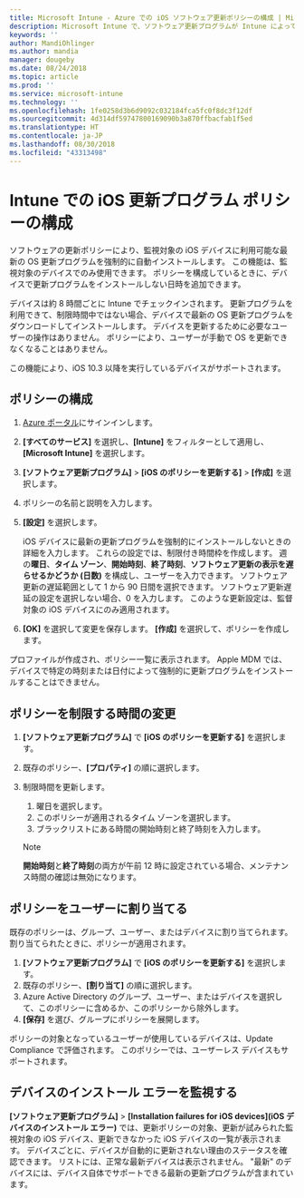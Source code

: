 ```yaml
---
title: Microsoft Intune - Azure での iOS ソフトウェア更新ポリシーの構成 | Microsoft Docs
description: Microsoft Intune で、ソフトウェア更新プログラムが Intune によって管理または監視される iOS デバイス上に自動的にインストールされるときに、制限する構成ポリシーを作成または追加します。 更新プログラムがインストールされていない日付と時刻を選択できます。 また、このポリシーをグループ、ユーザー、またはデバイスに割り当て、任意のインストール エラーを確認することもできます。
keywords: ''
author: MandiOhlinger
ms.author: mandia
manager: dougeby
ms.date: 08/24/2018
ms.topic: article
ms.prod: ''
ms.service: microsoft-intune
ms.technology: ''
ms.openlocfilehash: 1fe0258d3b6d9092c032184fca5fc0f8dc3f12df
ms.sourcegitcommit: 4d314df59747800169090b3a870ffbacfab1f5ed
ms.translationtype: HT
ms.contentlocale: ja-JP
ms.lasthandoff: 08/30/2018
ms.locfileid: "43313498"
---
```

# <a name="configure-ios-update-policies-in-intune"></a>Intune での iOS 更新プログラム ポリシーの構成

ソフトウェアの更新ポリシーにより、監視対象の iOS デバイスに利用可能な最新の OS 更新プログラムを強制的に自動インストールします。 この機能は、監視対象のデバイスでのみ使用できます。 ポリシーを構成しているときに、デバイスで更新プログラムをインストールしない日時を追加できます。 

デバイスは約 8 時間ごとに Intune でチェックインされます。 更新プログラムを利用できて、制限時間中ではない場合、デバイスで最新の OS 更新プログラムをダウンロードしてインストールします。 デバイスを更新するために必要なユーザーの操作はありません。 ポリシーにより、ユーザーが手動で OS を更新できなくなることはありません。

この機能により、iOS 10.3 以降を実行しているデバイスがサポートされます。

## <a name="configure-the-policy"></a>ポリシーの構成
1. [Azure ポータル](https://portal.azure.com)にサインインします。
2. **[すべてのサービス]** を選択し、**[Intune]** をフィルターとして適用し、**[Microsoft Intune]** を選択します。
3. **[ソフトウェア更新プログラム]** > **[iOS のポリシーを更新する]** > **[作成]** を選択します。
4. ポリシーの名前と説明を入力します。
5. **[設定]** を選択します。 

    iOS デバイスに最新の更新プログラムを強制的にインストールしないときの詳細を入力します。 これらの設定では、制限付き時間枠を作成します。 週の**曜日**、**タイム ゾーン**、**開始時刻**、**終了時刻**、**ソフトウェア更新の表示を遅らせるかどうか (日数)** を構成し、ユーザーを入力できます。 ソフトウェア更新の遅延範囲として 1 から 90 日間を選択できます。 ソフトウェア更新遅延の設定を選択しない場合、0 を入力します。 このような更新設定は、監督対象の iOS デバイスにのみ適用されます。

6. **[OK]** を選択して変更を保存します。 **[作成]** を選択して、ポリシーを作成します。

プロファイルが作成され、ポリシー一覧に表示されます。 Apple MDM では、デバイスで特定の時刻または日付によって強制的に更新プログラムをインストールすることはできません。 

## <a name="change-the-restricted-times-for-the-policy"></a>ポリシーを制限する時間の変更

1. **[ソフトウェア更新プログラム]** で **[iOS のポリシーを更新する]** を選択します。
2. 既存のポリシー、**[プロパティ]** の順に選択します。
3. 制限時間を更新します。

    1. 曜日を選択します。
    2. このポリシーが適用されるタイム ゾーンを選択します。
    3. ブラックリストにある時間の開始時刻と終了時刻を入力します。

    > [!NOTE]
    > **開始時刻**と**終了時刻**の両方が午前 12 時に設定されている場合、メンテナンス時間の確認は無効になります。

## <a name="assign-the-policy-to-users"></a>ポリシーをユーザーに割り当てる

既存のポリシーは、グループ、ユーザー、またはデバイスに割り当てられます。 割り当てられたときに、ポリシーが適用されます。

1. **[ソフトウェア更新プログラム]** で **[iOS のポリシーを更新する]** を選択します。
2. 既存のポリシー、**[割り当て]** の順に選択します。 
3. Azure Active Directory のグループ、ユーザー、またはデバイスを選択して、このポリシーに含めるか、このポリシーから除外します。
4. **[保存]** を選び、グループにポリシーを展開します。

ポリシーの対象となっているユーザーが使用しているデバイスは、Update Compliance で評価されます。 このポリシーでは、ユーザーレス デバイスもサポートされます。

## <a name="monitor-device-installation-failures"></a>デバイスのインストール エラーを監視する
<!-- 1352223 -->
 **[ソフトウェア更新プログラム]** > **[Installation failures for iOS devices]\(iOS デバイスのインストール エラー\)** では、更新ポリシーの対象、更新が試みられた監視対象の iOS デバイス、更新できなかった iOS デバイスの一覧が表示されます。 デバイスごとに、デバイスが自動的に更新されない理由のステータスを確認できます。 リストには、正常な最新デバイスは表示されません。 "最新" のデバイスには、デバイス自体でサポートできる最新の更新プログラムが含まれています。

